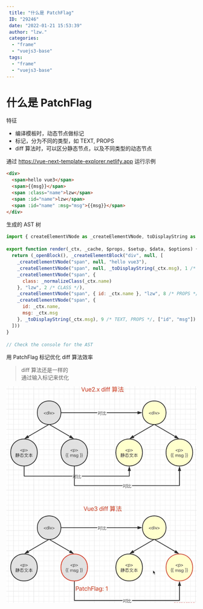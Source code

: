 ```yaml
---
 title: "什么是 PatchFlag"
 ID: "29246"
 date: "2022-01-21 15:53:39"
 author: "lzw."
 categories: 
  - "frame"
  - "vuejs3-base"
 tags: 
  - "frame"
  - "vuejs3-base"
---
```


# 什么是 PatchFlag

特征

- 编译模板时，动态节点做标记
- 标记，分为不同的类型，如 TEXT, PROPS
- diff 算法时，可以区分静态节点，以及不同类型的动态节点

通过 https://vue-next-template-explorer.netlify.app 运行示例

``` html
<div>
  <span>hello vue3</span>
  <span>{{msg}}</span>
  <span :class="name">lzw</span>
  <span :id="name">lzw</span>
  <span :id="name" :msg="msg">{{msg}}</span>
</div>
```

生成的 AST 树

``` js
import { createElementVNode as _createElementVNode, toDisplayString as _toDisplayString, normalizeClass as _normalizeClass, openBlock as _openBlock, createElementBlock as _createElementBlock } from "vue"

export function render(_ctx, _cache, $props, $setup, $data, $options) {
  return (_openBlock(), _createElementBlock("div", null, [
    _createElementVNode("span", null, "hello vue3"),
    _createElementVNode("span", null, _toDisplayString(_ctx.msg), 1 /* TEXT */),
    _createElementVNode("span", {
      class: _normalizeClass(_ctx.name)
    }, "lzw", 2 /* CLASS */),
    _createElementVNode("span", { id: _ctx.name }, "lzw", 8 /* PROPS */, ["id"]),
    _createElementVNode("span", {
      id: _ctx.name,
      msg: _ctx.msg
    }, _toDisplayString(_ctx.msg), 9 /* TEXT, PROPS */, ["id", "msg"])
  ]))
}

// Check the console for the AST
```

用 PatchFlag 标记优化 diff 算法效率
> diff 算法还是一样的  
> 通过输入标记来优化  

![diff](./images/diff-20220121162522.png)